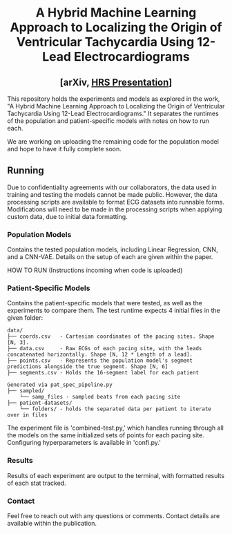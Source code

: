 <h1 align='center'>A Hybrid Machine Learning Approach to Localizing the Origin of Ventricular Tachycardia Using 12-Lead Electrocardiograms</h1>
<h2 align='center'>[<a>arXiv</a>, <a href='https://cslide-us.ctimeetingtech.com/hrs20/attendee/eposter/poster/956https://cslide-us.ctimeetingtech.com/hrs20/attendee/eposter/poster/956'>HRS Presentation</a>]</h2>

<p>This repository holds the experiments and models as explored in the work, "A Hybrid Machine Learning Approach to Localizing the Origin of Ventricular Tachycardia Using 12-Lead Electrocardiograms." It separates the runtimes of the population and patient-specific models with notes on how to run each.</p>

<p>We are working on uploading the remaining code for the population model and hope to have it fully complete soon.</p>

<h2>Running</h2>
<p>Due to confidentiality agreements with our collaborators, the data used in training and testing the models cannot be made public. However, the data processing scripts are available to format ECG datasets into runnable forms. Modifications will need to be made in the processing scripts when applying custom data, due to initial data formatting.</p>

<h3>Population Models</h3>
<p>Contains the tested population models, including Linear Regression, CNN, and a CNN-VAE. Details on the setup of each are given within the paper.</p>

<p>HOW TO RUN (Instructions incoming when code is uploaded)</p>

<h3>Patient-Specific Models</h3>
<p>Contains the patient-specific models that were tested, as well as the experiments to compare them. The test runtime expects 4 initial files in the given folder:</p>
  
  ```
  data/
  ├── coords.csv   - Cartesian coordinates of the pacing sites. Shape [N, 3].
  ├── data.csv     - Raw ECGs of each pacing site, with the leads concatenated horizontally. Shape [N, 12 * Length of a lead].
  ├── points.csv   - Represents the population model's segment predictions alongside the true segment. Shape [N, 6]
  ├── segments.csv - Holds the 16-segment label for each patient
  
  Generated via pat_spec_pipeline.py
  ├── sampled/
      └── samp_files - sampled beats from each pacing site
  ├── patient-datasets/
      └── folders/ - holds the separated data per patient to iterate over in files
  ```
  
<p>The experiment file is 'combined-test.py,' which handles running through all the models on the same initialized sets of points for each pacing site. Configuring hyperparameters is available in 'confi.py.'</p>
  
<h3>Results</h3>
<p>Results of each experiment are output to the terminal, with formatted results of each stat tracked.</p>

<h3>Contact</h3>
<p>Feel free to reach out with any questions or comments. Contact details are available within the publication.</p>
